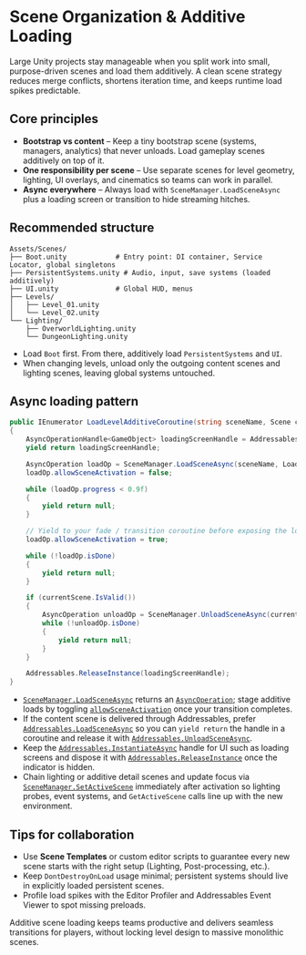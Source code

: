 # Scene Organization & Additive Loading

Large Unity projects stay manageable when you split work into small, purpose-driven scenes and load
them additively. A clean scene strategy reduces merge conflicts, shortens iteration time, and keeps
runtime load spikes predictable.

## Core principles

- **Bootstrap vs content** – Keep a tiny bootstrap scene (systems, managers, analytics) that never
  unloads. Load gameplay scenes additively on top of it.
- **One responsibility per scene** – Use separate scenes for level geometry, lighting, UI overlays,
  and cinematics so teams can work in parallel.
- **Async everywhere** – Always load with `SceneManager.LoadSceneAsync` plus a loading screen or
  transition to hide streaming hitches.

## Recommended structure

```
Assets/Scenes/
├── Boot.unity            # Entry point: DI container, Service Locator, global singletons
├── PersistentSystems.unity # Audio, input, save systems (loaded additively)
├── UI.unity              # Global HUD, menus
├── Levels/
│   ├── Level_01.unity
│   └── Level_02.unity
└── Lighting/
    ├── OverworldLighting.unity
    └── DungeonLighting.unity
```

- Load `Boot` first. From there, additively load `PersistentSystems` and `UI`.
- When changing levels, unload only the outgoing content scenes and lighting scenes, leaving global
  systems untouched.

## Async loading pattern

```csharp
public IEnumerator LoadLevelAdditiveCoroutine(string sceneName, Scene currentScene)
{
    AsyncOperationHandle<GameObject> loadingScreenHandle = Addressables.InstantiateAsync("LoadingScreen");
    yield return loadingScreenHandle;

    AsyncOperation loadOp = SceneManager.LoadSceneAsync(sceneName, LoadSceneMode.Additive);
    loadOp.allowSceneActivation = false;

    while (loadOp.progress < 0.9f)
    {
        yield return null;
    }

    // Yield to your fade / transition coroutine before exposing the loaded content.
    loadOp.allowSceneActivation = true;

    while (!loadOp.isDone)
    {
        yield return null;
    }

    if (currentScene.IsValid())
    {
        AsyncOperation unloadOp = SceneManager.UnloadSceneAsync(currentScene);
        while (!unloadOp.isDone)
        {
            yield return null;
        }
    }

    Addressables.ReleaseInstance(loadingScreenHandle);
}
```

- [`SceneManager.LoadSceneAsync`](https://docs.unity3d.com/ScriptReference/SceneManagement.SceneManager.LoadSceneAsync.html)
  returns an [`AsyncOperation`](https://docs.unity3d.com/ScriptReference/AsyncOperation.html); stage
  additive loads by toggling [`allowSceneActivation`](https://docs.unity3d.com/ScriptReference/AsyncOperation-allowSceneActivation.html)
  once your transition completes.
- If the content scene is delivered through Addressables, prefer
  [`Addressables.LoadSceneAsync`](https://docs.unity3d.com/Packages/com.unity.addressables@1.21/api/UnityEngine.AddressableAssets.Addressables.LoadSceneAsync.html)
  so you can `yield return` the handle in a coroutine and release it with
  [`Addressables.UnloadSceneAsync`](https://docs.unity3d.com/Packages/com.unity.addressables@1.21/api/UnityEngine.AddressableAssets.Addressables.UnloadSceneAsync.html).
- Keep the [`Addressables.InstantiateAsync`](https://docs.unity3d.com/Packages/com.unity.addressables@1.21/api/UnityEngine.AddressableAssets.Addressables.InstantiateAsync.html)
  handle for UI such as loading screens and dispose it with
  [`Addressables.ReleaseInstance`](https://docs.unity3d.com/Packages/com.unity.addressables@1.21/api/UnityEngine.AddressableAssets.Addressables.ReleaseInstance.html)
  once the indicator is hidden.
- Chain lighting or additive detail scenes and update focus via
  [`SceneManager.SetActiveScene`](https://docs.unity3d.com/ScriptReference/SceneManagement.SceneManager.SetActiveScene.html)
  immediately after activation so lighting probes, event systems, and `GetActiveScene` calls line up
  with the new environment.

## Tips for collaboration

- Use **Scene Templates** or custom editor scripts to guarantee every new scene starts with the
  right setup (Lighting, Post-processing, etc.).
- Keep `DontDestroyOnLoad` usage minimal; persistent systems should live in explicitly loaded
  persistent scenes.
- Profile load spikes with the Editor Profiler and Addressables Event Viewer to spot missing
  preloads.

Additive scene loading keeps teams productive and delivers seamless transitions for players, without
locking level design to massive monolithic scenes.
